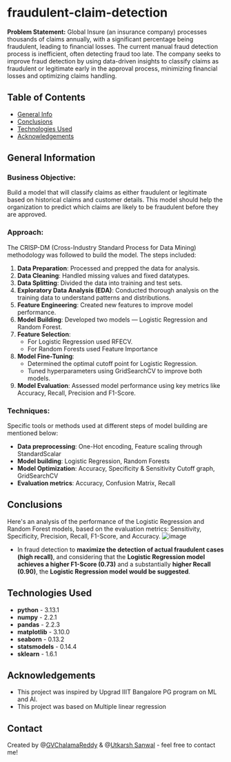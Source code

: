 # fraudulent-claim-detection
**Problem Statement:** Global Insure (an insurance company) processes thousands of claims annually, with a significant percentage being fraudulent, leading to financial losses. The current manual fraud detection process is inefficient, often detecting fraud too late. The company seeks to improve fraud detection by using data-driven insights to classify claims as fraudulent or legitimate early in the approval process, minimizing financial losses and optimizing claims handling.

## Table of Contents
* [General Info](#general-information)
* [Conclusions](#conclusions)
* [Technologies Used](#technologies-used)
* [Acknowledgements](#acknowledgements)

<!-- You can include any other section that is pertinent to your problem -->

## General Information
  ### Business Objective: 
  Build a model that will classify claims as either fraudulent or legitimate based on historical claims and customer details. This model should help the organization to predict which claims are likely to be fraudulent before they are approved.

  ### Approach:
  The CRISP-DM (Cross-Industry Standard Process for Data Mining) methodology was followed to build the model. The steps included:
  1.	**Data Preparation**: Processed and prepped the data for analysis.
  2.	**Data Cleaning**: Handled missing values and fixed datatypes.
  3.	**Data Splitting**: Divided the data into training and test sets.
  4.	**Exploratory Data Analysis (EDA)**: Conducted thorough analysis on the training data to understand patterns and distributions.
  5.	**Feature Engineering**: Created new features to improve model performance.
  6.	**Model Building**: Developed two models — Logistic Regression and Random Forest.
  7.	**Feature Selection**:
         - For Logistic Regression used RFECV.
         - For Random Forests used Feature Importance
  8.	**Model Fine-Tuning**:
         - Determined the optimal cutoff point for Logistic Regression.
         - Tuned hyperparameters using GridSearchCV to improve both models.
  9.	**Model Evaluation**: Assessed model performance using key metrics like Accuracy, Recall, Precision and F1-Score.


 ### Techniques:
 Specific tools or methods used at different steps of model building are mentioned below: 
 -	**Data preprocessing**: One-Hot encoding, Feature scaling through StandardScalar 
 -	**Model building**: Logistic Regression, Random Forests 
 -	**Model Optimization**: Accuracy, Specificity & Sensitivity Cutoff graph, GridSearchCV 
 -	**Evaluation metrics**: Accuracy, Confusion Matrix, Recall

## Conclusions
Here's an analysis of the performance of the Logistic Regression and Random Forest models, based on the evaluation metrics: Sensitivity, Specificity, Precision, Recall, F1-Score, and Accuracy.
![image](https://github.com/user-attachments/assets/eb07be41-06a3-420b-bdaf-0b31205e9ecd)

- In fraud detection to **maximize the detection of actual fraudulent cases (high recall)**, and considering that the **Logistic Regression model achieves a higher F1-Score (0.73)** and a substantially **higher Recall (0.90)**, the **Logistic Regression model would be suggested**. 

## Technologies Used
- **python** - 3.13.1
- **numpy** - 2.2.1
- **pandas** - 2.2.3
- **matplotlib** - 3.10.0
- **seaborn** - 0.13.2
- **statsmodels** - 0.14.4
- **sklearn** - 1.6.1

## Acknowledgements

- This project was inspired by Upgrad IIIT Bangalore PG program on ML and AI.
- This project was based on Multiple linear regression


## Contact
Created by @[GVChalamaReddy](https://github.com/GVChalamaReddy) & @[Utkarsh Sanwal](https://github.com/infinit-loop) - feel free to contact me!

